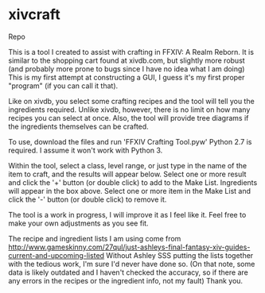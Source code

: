 # xivcraft
Repo

This is a tool I created to assist with crafting in FFXIV: A Realm Reborn.
It is similar to the shopping cart found at xivdb.com, but slightly more robust (and probably more prone to bugs since I have no idea what I am doing)
This is my first attempt at constructing a GUI, I guess it's my first proper "program" (if you can call it that).

Like on xivdb, you select some crafting recipes and the tool will tell you the ingredients required.
Unlike xivdb, however, there is no limit on how many recipes you can select at once.
Also, the tool will provide tree diagrams if the ingredients themselves can be crafted.

To use, download the files and run 'FFXIV Crafting Tool.pyw'
Python 2.7 is required. I assume it won't work with Python 3.

Within the tool, select a class, level range, or just type in the name of the item to craft, and the results will appear below.
Select one or more result and click the '+' button (or double click) to add to the Make List.
Ingredients will appear in the box above.
Select one or more item in the Make List and click the '-' button (or double click) to remove it.

The tool is a work in progress, I will improve it as I feel like it.
Feel free to make your own adjustments as you see fit.

The recipe and ingredient lists I am using come from http://www.gameskinny.com/27qul/just-ashleys-final-fantasy-xiv-guides-current-and-upcoming-listed
Without Ashley SSS putting the lists together with the tedious work, I'm sure I'd never have done so.
(On that note, some data is likely outdated and I haven't checked the accuracy, so if there are any errors in the recipes or the ingredient info, not my fault)
Thank you.
